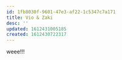 ```yaml
---
id: 1fb8030f-9601-47e3-af22-1c5347c7a171
title: Vio & Zaki
desc: ''
updated: 1612431005185
created: 1612430722317
---
```


weee!!!